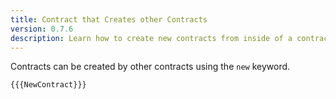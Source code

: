 ```yaml
---
title: Contract that Creates other Contracts
version: 0.7.6
description: Learn how to create new contracts from inside of a contract with Solidity
---
```


Contracts can be created by other contracts using the `new` keyword.

```solidity
{{{NewContract}}}
```
